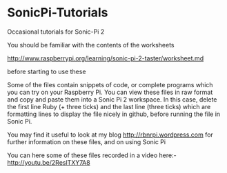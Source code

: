 SonicPi-Tutorials
=================

Occasional tutorials for Sonic-Pi 2

You should be familiar with the contents of the worksheets 

http://www.raspberrypi.org/learning/sonic-pi-2-taster/worksheet.md

before starting to use these

Some of the files contain snippets of code, or complete programs which you can try on your Raspberry Pi.
You can view these files in raw format and copy and paste them into a Sonic Pi 2 workspace. In this case, delete the first line Ruby (+ three ticks) and the last line (three ticks) which are formatting lines to display the file nicely in github, before running the file in Sonic Pi.

You may find it useful to look at my blog http://rbnrpi.wordpress.com for further information on these files,
and on using Sonic Pi

You can here some of these files recorded in a video here:-
http://youtu.be/2ReslTXY7A8
